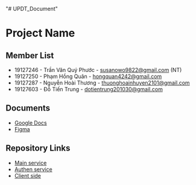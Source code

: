 "# UPDT_Document" 
# Project Name

## Member List

- 19127246 - Trần Văn Quý Phước - susanowo9822@gmail.com (NT)
- 19127250 - Phạm Hồng Quân - hongquan4242@gmail.com
- 19127287 - Nguyễn Hoài Thương - thuonghoainhuyen2101@gmail.com
- 19127603 - Đỗ Tiến Trung - dotientrung201030@gmail.com

## Documents

- [Google Docs](https://docs.google.com/document/d/1QG1Hrqa27FOMfKB-O2KVPbW96xSeO1ZIG7VzSpuyFZw/edit)
- [Figma](https://www.figma.com/file/FamWo2sYNTjcXntlkRXduk/%5BUDPT%5D-Final-Project?type=design&node-id=201%3A716&t=KhEGtTuKvQ6L7hwL-1)

## Repository Links

- [Main service](https://github.com/tvqphuoc01/stack-overflow-main-service)
- [Authen service](https://github.com/tvqphuoc01/stack-overflow-authen)
- [Client side](https://github.com/tvqphuoc01/client-side-stack-overflow-prj)
